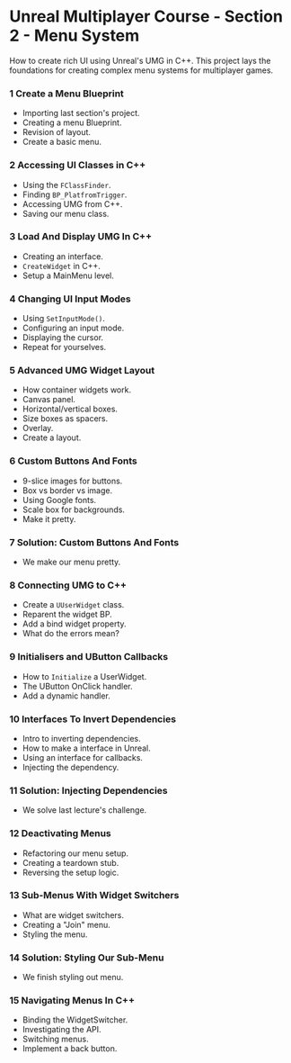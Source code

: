 # Unreal Multiplayer Course - Section 2 - Menu System

How to create rich UI using Unreal's UMG in C++. This project lays the foundations for creating complex menu systems for multiplayer games. 

### 1 Create a Menu Blueprint ###

+ Importing last section's project.
+ Creating a menu Blueprint.
+ Revision of layout.
+ Create a basic menu.

### 2 Accessing UI Classes in C++ ###

+ Using the `FClassFinder`.
+ Finding `BP_PlatfromTrigger`.
+ Accessing UMG from C++.
+ Saving our menu class.

### 3 Load And Display UMG In C++ ###

+ Creating an interface.
+ `CreateWidget` in C++.
+ Setup a MainMenu level.

### 4 Changing UI Input Modes ###

+ Using `SetInputMode()`.
+ Configuring an input mode.
+ Displaying the cursor.
+ Repeat for yourselves.

### 5 Advanced UMG Widget Layout ###

+ How container widgets work.
+ Canvas panel.
+ Horizontal/vertical boxes.
+ Size boxes as spacers.
+ Overlay. 
+ Create a layout.

### 6 Custom Buttons And Fonts ###

+ 9-slice images for buttons.
+ Box vs border vs image.
+ Using Google fonts.
+ Scale box for backgrounds.
+ Make it pretty.

### 7 Solution: Custom Buttons And Fonts ###

+ We make our menu pretty.

### 8 Connecting UMG to C++ ###

+ Create a `UUserWidget` class.
+ Reparent the widget BP.
+ Add a bind widget property.
+ What do the errors mean?

### 9 Initialisers and UButton Callbacks ###

+ How to `Initialize` a UserWidget.
+ The UButton OnClick handler.
+ Add a dynamic handler.

### 10 Interfaces To Invert Dependencies ###

+ Intro to inverting dependencies.
+ How to make a interface in Unreal.
+ Using an interface for callbacks.
+ Injecting the dependency.

### 11 Solution: Injecting Dependencies ###

+ We solve last lecture's challenge.

### 12 Deactivating Menus ###

+ Refactoring our menu setup.
+ Creating a teardown stub.
+ Reversing the setup logic.

### 13 Sub-Menus With Widget Switchers ###

+ What are widget switchers.
+ Creating a "Join" menu.
+ Styling the menu.

### 14 Solution: Styling Our Sub-Menu ###

+ We finish styling out menu.

### 15 Navigating Menus In C++ ###

+ Binding the WidgetSwitcher.
+ Investigating the API.
+ Switching menus.
+ Implement a back button.